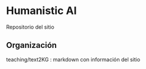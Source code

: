 # Humanistic AI

Repositorio del sitio 

## Organización

teaching/text2KG : markdown con información del sitio
